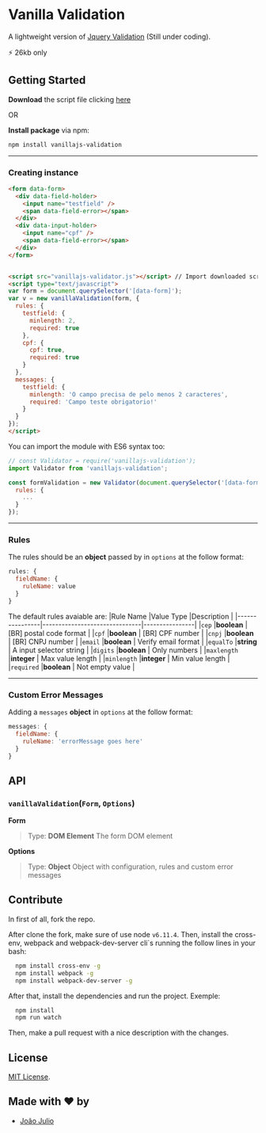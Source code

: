# Vanilla Validation

A lightweight version of  [Jquery Validation](https://jqueryvalidation.org) (Still under coding).

⚡️ 26kb only

## Getting Started

**Download** the script file clicking [here](http://github.com/joaopjt/vanillajs-validation/blob/master/dist/assets/js/bundle.js)

OR

**Install package** via npm:
```bash
npm install vanillajs-validation
```
---

### Creating instance
```html
<form data-form>
  <div data-field-holder>
	<input name="testfield" />
	<span data-field-error></span>
  </div>
  <div data-input-holder>
    <input name="cpf" />
    <span data-field-error></span>
  </div>
</form>


<script src="vanillajs-validator.js"></script> // Import downloaded script file
<script type="text/javascript">
var form = document.querySelector('[data-form]');
var v = new vanillaValidation(form, {
  rules: {
    testfield: {
      minlength: 2,
      required: true
    },
    cpf: {
      cpf: true,
      required: true
    }
  },
  messages: {
    testfield: {
      minlength: 'O campo precisa de pelo menos 2 caracteres',
      required: 'Campo teste obrigatorio!'
    }
  }
});
</script>
```

You can import the module with ES6 syntax too:

```javascript
// const Validator = require('vanillajs-validation');
import Validator from 'vanillajs-validation';

const formValidation = new Validator(document.querySelector('[data-form]', {
  rules: {
    ...
  }
});
```
---
### Rules

The rules should be an **object** passed by in ``options`` at the follow format:
```javascript
rules: {
  fieldName: {
    ruleName: value
  }
}
```

The default rules avaiable are:
|Rule Name       |Value Type                     |Description     |
|----------------|-------------------------------|----------------|
|`cep`           |**boolean**                    | [BR] postal code format |
|`cpf`           |**boolean**                    | [BR] CPF number |
|`cnpj`          |**boolean**                    | [BR] CNPJ  number |
|`email`         |**boolean**                    | Verify email format | 
|`equalTo`       |**string**			 | A input selector string |
|`digits`        |**boolean**			 | Only numbers |
|`maxlength`     |**integer**			 | Max value length |
|`minlength`     |**integer**			 | Min value length |
|`required`      |**boolean**			 | Not empty value |

---

### Custom Error Messages
Adding a ``messages`` **object** in ``options`` at the follow format:

```javascript
messages: {
  fieldName: {
    ruleName: 'errorMessage goes here'
  }
}
```


## API
### ``vanillaValidation``(``Form``, ``Options``)

**Form**
> Type: **DOM Element**
> The form DOM element

**Options**
> Type: **Object**
> Object with configuration, rules and custom error messages



## Contribute

In first of all, fork the repo. 

After clone the fork, make sure of use node `v6.11.4`. Then, install the cross-env, webpack and webpack-dev-server cli`s running the follow lines in your bash:

```bash
  npm install cross-env -g
  npm install webpack -g
  npm install webpack-dev-server -g
```

After that, install the dependencies and run the project. Exemple:

```bash
  npm install
  npm run watch
```
Then, make a pull request with a nice description with the changes.

## License

[MIT License](https://opensource.org/licenses/MIT).

## Made with ❤️ by
- [João Julio](http://github.com/joaopjt)
